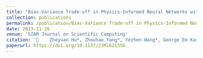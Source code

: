 ```yaml
---
title: "Bias-Variance Trade-off in Physics-Informed Neural Networks with Randomized Smoothing for High-Dimensional PDEs"
collection: publications
permalink: /publication/Bias-Variance Trade-off in Physics-Informed Neural Networks with Randomized Smoothing for High-Dimensional PDEs
date: 2023-11-26
venue: 'SIAM Journal on Scientific Computing'
citation: '	Zheyuan Hu*, Zhouhao Yang*, Yezhen Wang*, George Em Karniadakis, Kenji Kawaguchi, "Bias-variance trade-off in physics-informed neural networks with randomized smoothing for high-dimensional PDEs." SIAM Journal on Scientific Computing 47.4 (2025): C846-C872.'
paperurl: https://doi.org/10.1137/23M1621356
---
```

